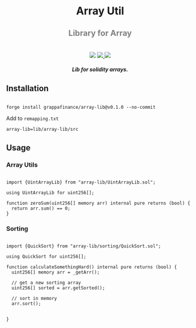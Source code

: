<div align="center">
  <h1 > Array Util </h1>
  <h3 style="font-size:2.2vw;color:grey">
  Library for Array
  </h3>
  
  <br/>
  <a href="https://github.com/foundry-rs/foundry"><img src="https://img.shields.io/static/v1?label=foundry-rs&message=foundry&color=blue&logo=github"/></a>
  <a href=https://github.com/grappafinance/core/actions/workflows/CI.yml""><img src="https://github.com/grappafinance/core/actions/workflows/CI.yml/badge.svg?branch=master"> </a>

  <a href="https://codecov.io/gh/grappafinance/array-lib" >
<img src="https://codecov.io/gh/grappafinance/array-lib/branch/master/graph/badge.svg?token=6CCM1VFLV9"/>
</a>
  <h5 align="center"> Lib for solidity arrays.</h5>
  
</div>

## Installation

```shell

forge install grappafinance/array-lib@v0.1.0 --no-commit

```

Add to `remapping.txt`
```
array-lib=lib/array-lib/src
```

## Usage

### Array Utils

```solidity

import {UintArrayLib} from "array-lib/UintArrayLib.sol";

using UintArrayLib for uint256[];

function zeroSum(uint256[] memory arr) internal pure returns (bool) {
  return arr.sum() == 0;
}
```

### Sorting

```solidity

import {QuickSort} from "array-lib/sorting/QuickSort.sol";

using QuickSort for uint256[];

function calculateSomethingHard() internal pure returns (bool) {
  uint256[] memory arr = _getArr();

  // get a new sorting array
  uint256[] sorted = arr.getSorted();

  // sort in memory
  arr.sort();

  
}
```
